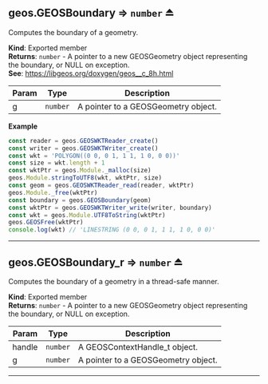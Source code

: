 <a name="exp_module_geos--geos.GEOSBoundary"></a>

## geos.GEOSBoundary ⇒ <code>number</code> ⏏
Computes the boundary of a geometry.

**Kind**: Exported member  
**Returns**: <code>number</code> - A pointer to a new GEOSGeometry object representing the boundary, or NULL on exception.  
**See**: https://libgeos.org/doxygen/geos__c_8h.html  

| Param | Type | Description |
| --- | --- | --- |
| g | <code>number</code> | A pointer to a GEOSGeometry object. |

**Example**  
```js
const reader = geos.GEOSWKTReader_create()
const writer = geos.GEOSWKTWriter_create()
const wkt = 'POLYGON((0 0, 0 1, 1 1, 1 0, 0 0))'
const size = wkt.length + 1
const wktPtr = geos.Module._malloc(size)
geos.Module.stringToUTF8(wkt, wktPtr, size)
const geom = geos.GEOSWKTReader_read(reader, wktPtr)
geos.Module._free(wktPtr)
const boundary = geos.GEOSBoundary(geom)
const wktPtr = geos.GEOSWKTWriter_write(writer, boundary)
const wkt = geos.Module.UTF8ToString(wktPtr)
geos.GEOSFree(wktPtr)
console.log(wkt) // 'LINESTRING (0 0, 0 1, 1 1, 1 0, 0 0)'
```

---
<a name="exp_module_geos--geos.GEOSBoundary_r"></a>

## geos.GEOSBoundary\_r ⇒ <code>number</code> ⏏
Computes the boundary of a geometry in a thread-safe manner.

**Kind**: Exported member  
**Returns**: <code>number</code> - A pointer to a new GEOSGeometry object representing the boundary, or NULL on exception.  

| Param | Type | Description |
| --- | --- | --- |
| handle | <code>number</code> | A GEOSContextHandle_t object. |
| g | <code>number</code> | A pointer to a GEOSGeometry object. |


---
